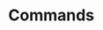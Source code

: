 # Commands

<!-- TODO: Create section similar to flynt --help. List all commands and what they do.  -->
